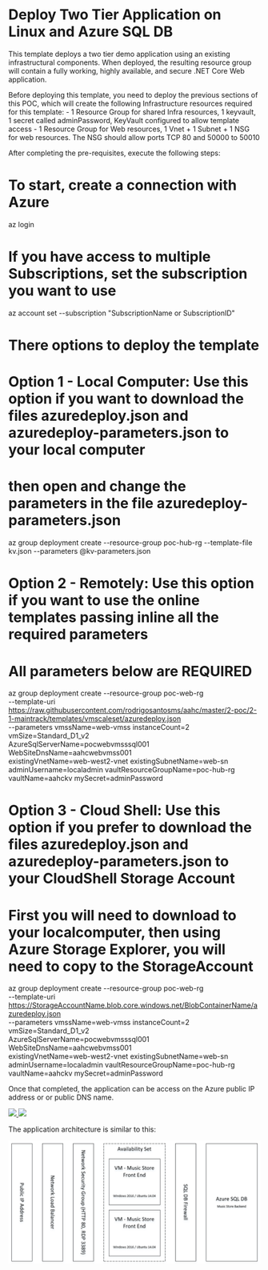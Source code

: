 # Deploy Two Tier Application on Linux and Azure SQL DB

This template deploys a two tier demo application using an existing infrastructural components. When deployed, the resulting resource group will contain a fully working, highly available, and secure .NET Core Web application. 

Before deploying this template, you need to deploy the previous sections of this POC, which will create the following Infrastructure resources required for this template:
    - 1 Resource Group for shared Infra resources, 1 keyvault, 1 secret called adminPassword, KeyVault configured to allow template access
    - 1 Resource Group for Web resources, 1 Vnet + 1 Subnet + 1 NSG for web resources. The NSG should allow ports TCP 80 and 50000 to 50010

After completing the pre-requisites, execute the following steps:

# To start, create a connection with Azure
az login

# If you have access to multiple Subscriptions, set the subscription you want to use
az account set --subscription "SubscriptionName or SubscriptionID"

# There options to deploy the template

# Option 1 - Local Computer: Use this option if you want to download the files azuredeploy.json and azuredeploy-parameters.json to your local computer
#           then open and change the parameters in the file azuredeploy-parameters.json
az group deployment create --resource-group poc-hub-rg --template-file kv.json --parameters @kv-parameters.json

# Option 2 - Remotely: Use this option if you want to use the online templates passing inline all the required parameters
#           All parameters below are REQUIRED
az group deployment create --resource-group poc-web-rg \
--template-uri https://raw.githubusercontent.com/rodrigosantosms/aahc/master/2-poc/2-1-maintrack/templates/vmscaleset/azuredeploy.json \
--parameters vmssName=web-vmss instanceCount=2 vmSize=Standard_D1_v2 \
AzureSqlServerName=pocwebvmsssql001 WebSiteDnsName=aahcwebvmss001 \
existingVnetName=web-west2-vnet existingSubnetName=web-sn \
adminUsername=localadmin vaultResourceGroupName=poc-hub-rg vaultName=aahckv mySecret=adminPassword

# Option 3 - Cloud Shell: Use this option if you prefer to download the files azuredeploy.json and azuredeploy-parameters.json to your CloudShell Storage Account
#           First you will need to download to your localcomputer, then using Azure Storage Explorer, you will need to copy to the StorageAccount
az group deployment create --resource-group poc-web-rg \
--template-uri https://StorageAccountName.blob.core.windows.net/BlobContainerName/azuredeploy.json \
--parameters vmssName=web-vmss instanceCount=2 vmSize=Standard_D1_v2 \
AzureSqlServerName=pocwebvmsssql001 WebSiteDnsName=aahcwebvmss001 \
existingVnetName=web-west2-vnet existingSubnetName=web-sn \
adminUsername=localadmin vaultResourceGroupName=poc-hub-rg vaultName=aahckv mySecret=adminPassword

Once that completed, the application can be access on the Azure public IP address or or public DNS name.

<a href="https://portal.azure.com/#create/Microsoft.Template/uri/https://raw.githubusercontent.com/rodrigosantosms/aahc/master/2-poc/2-1-maintrack/templates/vmscaleset/azuredeploy.json" target="_blank">
    <img src="http://azuredeploy.net/deploybutton.png"/>
</a>
<a href="http://armviz.io/#/?load=https://raw.githubusercontent.com/rodrigosantosms/aahc/master/2-poc/2-1-maintrack/templates/vmscaleset/azuredeploy.json" target="_blank">
<img src="http://armviz.io/visualizebutton.png"/>
</a>

The application architecture is similar to this:

![](./images/architecture.png)

